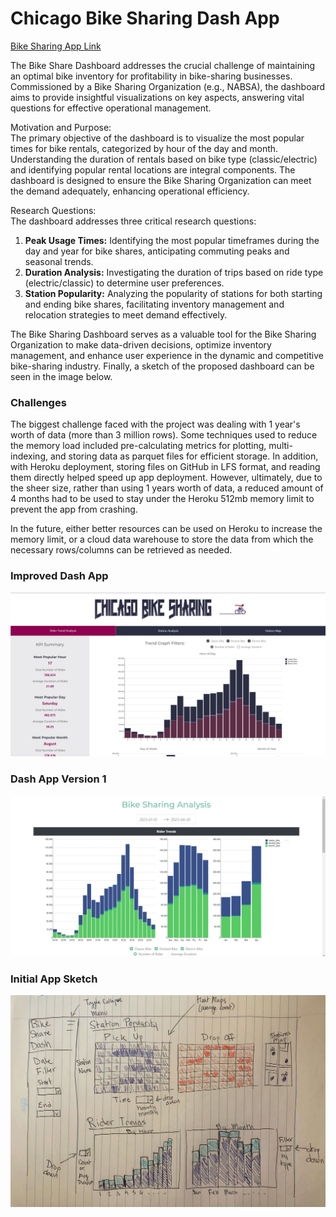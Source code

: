 # Chicago Bike Sharing Dash App

[Bike Sharing App Link](https://bike-sharing-py-dashapp-44627a5faee5.herokuapp.com/)

The Bike Share Dashboard addresses the crucial challenge of maintaining an optimal bike inventory for profitability in bike-sharing businesses. Commissioned by a Bike Sharing Organization (e.g., NABSA), the dashboard aims to provide insightful visualizations on key aspects, answering vital questions for effective operational management.     

Motivation and Purpose:      
The primary objective of the dashboard is to visualize the most popular times for bike rentals, categorized by hour of the day and month. Understanding the duration of rentals based on bike type (classic/electric) and identifying popular rental locations are integral components. The dashboard is designed to ensure the Bike Sharing Organization can meet the demand adequately, enhancing operational efficiency.    

Research Questions:    
The dashboard addresses three critical research questions:     

1. **Peak Usage Times:** Identifying the most popular timeframes during the day and year for bike shares, anticipating commuting peaks and seasonal trends.    
2. **Duration Analysis:** Investigating the duration of trips based on ride type (electric/classic) to determine user preferences.     
3. **Station Popularity:** Analyzing the popularity of stations for both starting and ending bike shares, facilitating inventory management and relocation strategies to meet demand effectively.        

The Bike Sharing Dashboard serves as a valuable tool for the Bike Sharing Organization to make data-driven decisions, optimize inventory management, and enhance user experience in the dynamic and competitive bike-sharing industry. Finally, a sketch of the proposed dashboard can be seen in the image below. 

### Challenges
The biggest challenge faced with the project was dealing with 1 year's worth of data (more than 3 million rows). Some techniques used to reduce the memory load included pre-calculating metrics for plotting, multi-indexing, and storing data as parquet files for efficient storage. In addition, with Heroku deployment, storing files on GitHub in LFS format, and reading them directly helped speed up app deployment. However, ultimately, due to the sheer size, rather than using 1 years worth of data, a reduced amount of 4 months had to be used to stay under the Heroku 512mb memory limit to prevent the app from crashing.

In the future, either better resources can be used on Heroku to increase the memory limit, or a cloud data warehouse to store the data from which the necessary rows/columns can be retrieved as needed.     
      

### Improved Dash App    
    
![Deployed Dash App](dash_app_v2.jpg)   

### Dash App Version 1    
     
![Deployed Dash App](dash_app_v1.jpg)    
       
### Initial App Sketch     
        
![Initial Idea](sketch.jpg)
